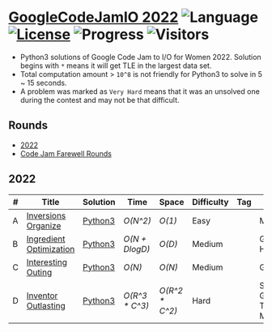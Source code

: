 # [GoogleCodeJamIO 2022](https://codingcompetitions.withgoogle.com/codejamio/round/00000000009d9870) ![Language](https://img.shields.io/badge/language-Python3-orange.svg) [![License](https://img.shields.io/badge/license-MIT-blue.svg)](./LICENSE) ![Progress](https://img.shields.io/badge/progress-4%20%2F%204-ff69b4.svg) ![Visitors](https://visitor-badge.laobi.icu/badge?page_id=kamyu104.googlecodejamio.2022)

* Python3 solutions of Google Code Jam to I/O for Women 2022. Solution begins with `*` means it will get TLE in the largest data set.
* Total computation amount > `10^8` is not friendly for Python3 to solve in 5 ~ 15 seconds.
* A problem was marked as `Very Hard` means that it was an unsolved one during the contest and may not be that difficult.

## Rounds

* [2022](https://github.com/kamyu104/GoogleCodeJamIO-2022#2022)
* [Code Jam Farewell Rounds](https://github.com/kamyu104/GoogleCodeJam-Farewell-Rounds)

## 2022
| # | Title | Solution | Time | Space | Difficulty | Tag | Note |
|---| ----- | -------- | ---- | ----- | ---------- | --- | ---- |
|A| [Inversions Organize](https://codingcompetitions.withgoogle.com/codejamio/round/00000000009d9870/0000000000a33e95)| [Python3](./2022/inversions_organize.py3)| _O(N^2)_ | _O(1)_ | Easy | | Math |
|B| [Ingredient Optimization](https://codingcompetitions.withgoogle.com/codejamio/round/00000000009d9870/0000000000a341ec)| [Python3](./2022/ingredient_optimization.py3) | _O(N + DlogD)_ | _O(D)_ | Medium | | Greedy, Heap |
|C| [Interesting Outing](https://codingcompetitions.withgoogle.com/codejamio/round/00000000009d9870/0000000000a33bc7)| [Python3](./2022/interesting_outing.py3) | _O(N)_ | _O(N)_ | Medium | | Graph, BFS |
|D| [Inventor Outlasting](https://codingcompetitions.withgoogle.com/codejamio/round/00000000009d9870/0000000000a33fb0)| [Python3](./2022/inventor_outlasting.py3) | _O(R^3 * C^3)_ | _O(R^2 * C^2)_ | Hard | | Sprague-Grundy Theorem, Memoization |
